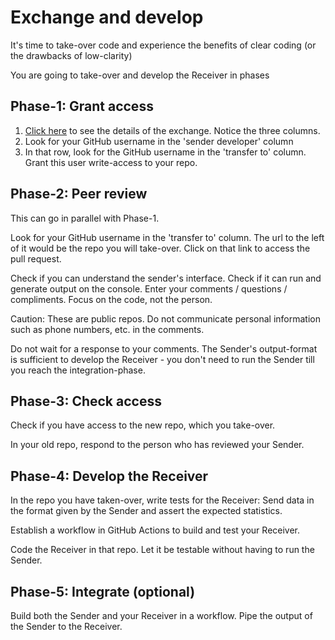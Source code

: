 # Exchange and develop

It's time to take-over code and experience the benefits of clear coding (or the drawbacks of low-clarity)

You are going to take-over and develop the Receiver in phases

## Phase-1: Grant access

1. [Click here](exchange-tcq2.pdf) to see the details of the exchange. Notice the three columns.
1. Look for your GitHub username in the 'sender developer' column
1. In that row, look for the GitHub username in the 'transfer to' column. Grant this user write-access to your repo.

## Phase-2: Peer review

This can go in parallel with Phase-1.

Look for your GitHub username in the 'transfer to' column. The url to the left of it would be the repo you will take-over. Click on that link to access the pull request.

Check if you can understand the sender's interface. Check if it can run and generate output on the console. Enter your comments / questions / compliments. Focus on the code, not the person.

Caution: These are public repos. Do not communicate personal information such as phone numbers, etc. in the comments.

Do not wait for a response to your comments. The Sender's output-format is sufficient to develop the Receiver - you don't need to run the Sender till you reach the integration-phase.

## Phase-3: Check access

Check if you have access to the new repo, which you take-over.

In your old repo, respond to the person who has reviewed your Sender.

## Phase-4: Develop the Receiver

In the repo you have taken-over, write tests for the Receiver: Send data in the format given by the Sender and assert the expected statistics.

Establish a workflow in GitHub Actions to build and test your Receiver.

Code the Receiver in that repo. Let it be testable without having to run the Sender.

## Phase-5: Integrate (optional)

Build both the Sender and your Receiver in a workflow. Pipe the output of the Sender to the Receiver.
